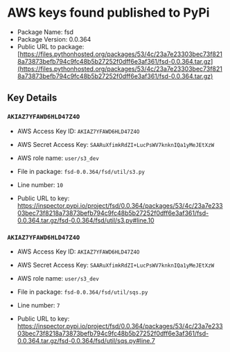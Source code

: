 # AWS keys found published to PyPi

* Package Name: fsd
* Package Version: 0.0.364
* Public URL to package: [https://files.pythonhosted.org/packages/53/4c/23a7e23303bec73f8218a73873befb794c9fc48b5b27252f0dff6e3af361/fsd-0.0.364.tar.gz](https://files.pythonhosted.org/packages/53/4c/23a7e23303bec73f8218a73873befb794c9fc48b5b27252f0dff6e3af361/fsd-0.0.364.tar.gz)

## Key Details

### `AKIAZ7YFAWD6HLD47Z4O`

* AWS Access Key ID: `AKIAZ7YFAWD6HLD47Z4O`
* AWS Secret Access Key: `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` 
* AWS role name: `user/s3_dev`
* File in package: `fsd-0.0.364/fsd/util/s3.py`
* Line number: `10`

* Public URL to key: https://inspector.pypi.io/project/fsd/0.0.364/packages/53/4c/23a7e23303bec73f8218a73873befb794c9fc48b5b27252f0dff6e3af361/fsd-0.0.364.tar.gz/fsd-0.0.364/fsd/util/s3.py#line.10



### `AKIAZ7YFAWD6HLD47Z4O`

* AWS Access Key ID: `AKIAZ7YFAWD6HLD47Z4O`
* AWS Secret Access Key: `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` 
* AWS role name: `user/s3_dev`
* File in package: `fsd-0.0.364/fsd/util/sqs.py`
* Line number: `7`

* Public URL to key: https://inspector.pypi.io/project/fsd/0.0.364/packages/53/4c/23a7e23303bec73f8218a73873befb794c9fc48b5b27252f0dff6e3af361/fsd-0.0.364.tar.gz/fsd-0.0.364/fsd/util/sqs.py#line.7



